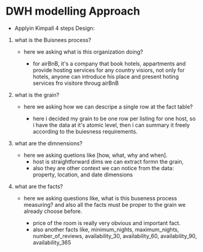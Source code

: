 # DWH modelling Approach

- Applyin Kimpall 4 steps Design:
 
 1. what is the Buisnees process?
    
    - here we asking what is this organization doing?
      
      - for airBnB, it's a company that book hotels, appartments and provide hosting services for any country visiors, 
        not only for hotels, anyone can introduce his place and present hoting services fro visitore throug airBnB   

 2. what is the grain?
    - here we asking how we can descripe a single row at the fact table?
        
        - here i decided my grain to be one row per listing for one host, so i have the data at it's atomic level, 
            then i can summary it freely according to the buiesness requirements. 
            
 3. what are the dimnensions?
    - here we asking quetions like [how, what, why and when].
        - host is straightforward dims we can extract formn the grain, 
        - also they are other context we can notice from the data: property, location, and date dimensions
 
 4. what are the facts?
    - here we asking questions like, what is this buseness process measuring? 
      and also all the facts must be proper to the grain we already choose before.
      
        - price of the room is really very obvious and important fact.
        - also another facts like, minimum_nights, maximum_nights, number_of_reviews,
          availability_30, availability_60, availability_90, availability_365 
